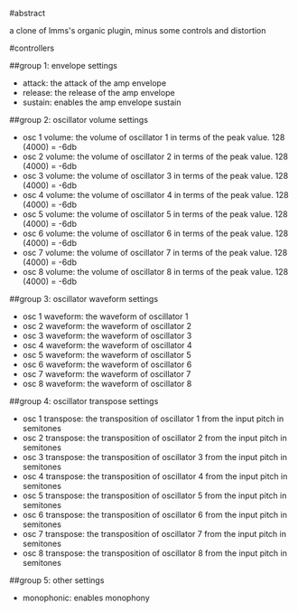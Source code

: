 #abstract

a clone of lmms's organic plugin, minus some controls and distortion

#controllers

##group 1: envelope settings

- attack: the attack of the amp envelope
- release: the release of the amp envelope
- sustain: enables the amp envelope sustain

##group 2: oscillator volume settings

- osc 1 volume: the volume of oscillator 1 in terms of the peak value. 128 (4000) = -6db
- osc 2 volume: the volume of oscillator 2 in terms of the peak value. 128 (4000) = -6db
- osc 3 volume: the volume of oscillator 3 in terms of the peak value. 128 (4000) = -6db
- osc 4 volume: the volume of oscillator 4 in terms of the peak value. 128 (4000) = -6db
- osc 5 volume: the volume of oscillator 5 in terms of the peak value. 128 (4000) = -6db
- osc 6 volume: the volume of oscillator 6 in terms of the peak value. 128 (4000) = -6db
- osc 7 volume: the volume of oscillator 7 in terms of the peak value. 128 (4000) = -6db
- osc 8 volume: the volume of oscillator 8 in terms of the peak value. 128 (4000) = -6db

##group 3: oscillator waveform settings

- osc 1 waveform: the waveform of oscillator 1
- osc 2 waveform: the waveform of oscillator 2
- osc 3 waveform: the waveform of oscillator 3
- osc 4 waveform: the waveform of oscillator 4
- osc 5 waveform: the waveform of oscillator 5
- osc 6 waveform: the waveform of oscillator 6
- osc 7 waveform: the waveform of oscillator 7
- osc 8 waveform: the waveform of oscillator 8

##group 4: oscillator transpose settings

- osc 1 transpose: the transposition of oscillator 1 from the input pitch in semitones
- osc 2 transpose: the transposition of oscillator 2 from the input pitch in semitones
- osc 3 transpose: the transposition of oscillator 3 from the input pitch in semitones
- osc 4 transpose: the transposition of oscillator 4 from the input pitch in semitones
- osc 5 transpose: the transposition of oscillator 5 from the input pitch in semitones
- osc 6 transpose: the transposition of oscillator 6 from the input pitch in semitones
- osc 7 transpose: the transposition of oscillator 7 from the input pitch in semitones
- osc 8 transpose: the transposition of oscillator 8 from the input pitch in semitones

##group 5: other settings

- monophonic: enables monophony

